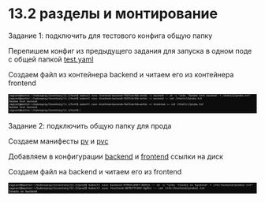 # 13.2 разделы и монтирование

Задание 1: подключить для тестового конфига общую папку

Перепишем конфиг из предыдущего задания для запуска в одном поде с общей папкой [test.yaml](https://github.com/Dmitriy-rzn/Homework/blob/main/13.2/test/test.yaml)

Создаем файл из контейнера backend и читаем его из контейнера frontend

![](https://github.com/Dmitriy-rzn/Homework/blob/main/13.2/1.JPG)

Задание 2: подключить общую папку для прода

Создаем манифесты [pv](https://github.com/Dmitriy-rzn/Homework/blob/main/13.2/pv.yaml) и [pvc](https://github.com/Dmitriy-rzn/Homework/blob/main/13.2/pvc.yaml) 

Добавляем в конфигурации [backend](https://github.com/Dmitriy-rzn/Homework/blob/main/13.2/prod/backend.yaml) и [frontend](https://github.com/Dmitriy-rzn/Homework/blob/main/13.2/prod/frontend.yaml) ссылки на диск

Создаем файл на backend и читаем его из frontend

![](https://github.com/Dmitriy-rzn/Homework/blob/main/13.2/2.JPG)
